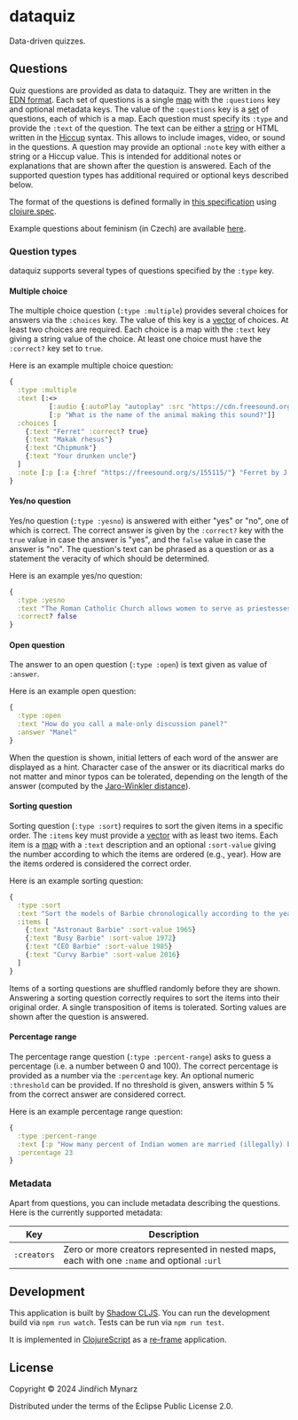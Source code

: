 # dataquiz

Data-driven quizzes.

## Questions

Quiz questions are provided as data to dataquiz. They are written in the [EDN format](https://github.com/edn-format/edn). Each set of questions is a single [map](https://github.com/edn-format/edn?tab=readme-ov-file#maps) with the `:questions` key and optional metadata keys. The value of the `:questions` key is a [set](https://github.com/edn-format/edn?tab=readme-ov-file#sets) of questions, each of which is a map. Each question must specify its `:type` and provide the `:text` of the question. The text can be either a [string](https://github.com/edn-format/edn?tab=readme-ov-file#strings) or HTML written in the [Hiccup](https://github.com/weavejester/hiccup/blob/master/doc/syntax.md) syntax. This allows to include images, video, or sound in the questions. A question may provide an optional `:note` key with either a string or a Hiccup value. This is intended for additional notes or explanations that are shown after the question is answered. Each of the supported question types has additional required or optional keys described below.

The format of the questions is defined formally in [this specification](https://github.com/jindrichmynarz/dataquiz/blob/develop/src/net/mynarz/dataquiz/question_spec.cljs) using [clojure.spec](https://clojure.org/guides/spec).

Example questions about feminism (in Czech) are available [here](https://github.com/jindrichmynarz/femquiz/blob/gh-pages/femquiz.edn).

### Question types

dataquiz supports several types of questions specified by the `:type` key.

#### Multiple choice

The multiple choice question (`:type :multiple`) provides several choices for answers via the `:choices` key. The value of this key is a [vector](https://github.com/edn-format/edn?tab=readme-ov-file#vectors) of choices. At least two choices are required. Each choice is a map with the `:text` key giving a string value of the choice. At least one choice must have the `:correct?` key set to `true`.

Here is an example multiple choice question:

```clj
{
  :type :multiple
  :text [:<>
          [:audio {:autoPlay "autoplay" :src "https://cdn.freesound.org/previews/155/155115_199526-lq.mp3"}]
          [:p "What is the name of the animal making this sound?"]]
  :choices [
    {:text "Ferret" :correct? true}
    {:text "Makak rhesus"}
    {:text "Chipmunk"}
    {:text "Your drunken uncle"}
  ]
  :note [:p [:a {:href "https://freesound.org/s/155115/"} "Ferret by J.Zazvurek"] " - License: Attribution 4.0"]
}
```

#### Yes/no question

Yes/no question (`:type :yesno`) is answered with either "yes" or "no", one of which is correct. The correct answer is given by the `:correct?` key with the `true` value in case the answer is "yes", and the `false` value in case the answer is "no". The question's text can be phrased as a question or as a statement the veracity of which should be determined.

Here is an example yes/no question:

```clj
{
  :type :yesno
  :text "The Roman Catholic Church allows women to serve as priestesses."
  :correct? false
}
```

#### Open question

The answer to an open question (`:type :open`) is text given as value of `:answer`.

Here is an example open question:

```clj
{
  :type :open
  :text "How do you call a male-only discussion panel?"
  :answer "Manel"
}
```

When the question is shown, initial letters of each word of the answer are displayed as a hint. Character case of the answer or its diacritical marks do not matter and minor typos can be tolerated, depending on the length of the answer (computed by the [Jaro-Winkler distance](https://en.wikipedia.org/wiki/Jaro%E2%80%93Winkler_distance)).

#### Sorting question

Sorting question (`:type :sort`) requires to sort the given items in a specific order. The `:items` key must provide a [vector](https://github.com/edn-format/edn?tab=readme-ov-file#vectors) with as least two items. Each item is a [map](https://github.com/edn-format/edn?tab=readme-ov-file#maps) with a `:text` description and an optional `:sort-value` giving the number according to which the items are ordered (e.g., year). How are the items ordered is considered the correct order.

Here is an example sorting question:

```clj
{
  :type :sort
  :text "Sort the models of Barbie chronologically according to the years when Mattel started selling them."
  :items [
    {:text "Astronaut Barbie" :sort-value 1965}
    {:text "Busy Barbie" :sort-value 1972}
    {:text "CEO Barbie" :sort-value 1985}
    {:text "Curvy Barbie" :sort-value 2016}
  ]
}
```

Items of a sorting questions are shuffled randomly before they are shown. Answering a sorting question correctly requires to sort the items into their original order. A single transposition of items is tolerated. Sorting values are shown after the question is answered.

#### Percentage range

The percentage range question (`:type :percent-range`) asks to guess a percentage (i.e. a number between 0 and 100). The correct percentage is provided as a number via the `:percentage` key. An optional numeric `:threshold` can be provided. If no threshold is given, answers within 5 % from the correct answer are considered correct.

Here is an example percentage range question:

```clj
{
  :type :percent-range
  :text [:p "How many percent of Indian women are married (illegally) before their 18" [:sup "th"] "birthday?"]
  :percentage 23
}
```

### Metadata

Apart from questions, you can include metadata describing the questions. Here is the currently supported metadata:

| Key         | Description                                                                                 |
| ----------- | ------------------------------------------------------------------------------------------- |
| `:creators` | Zero or more creators represented in nested maps, each with one `:name` and optional `:url` |

## Development

This application is built by [Shadow CLJS](https://shadow-cljs.github.io/docs/UsersGuide.html). You can run the development build via `npm run watch`. Tests can be run via `npm run test`.

It is implemented in [ClojureScript](https://clojurescript.org) as a [re-frame](https://day8.github.io/re-frame/re-frame/) application.

## License

Copyright © 2024 Jindřich Mynarz

Distributed under the terms of the Eclipse Public License 2.0.
